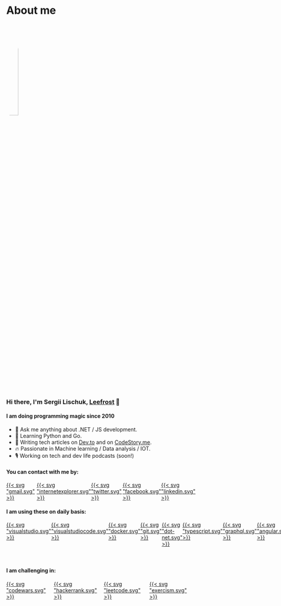 # About me


<image src="/images/profile.jpeg" caption="Sergii Lischuk" style="width:25%; border-radius:50%">

### Hi there, I'm Sergii Lischuk, [Leefrost](https://codestory.me) 👋

#### I am doing programming magic since 2010

- 💬 Ask me anything about .NET / JS development.
- 📜 Learning Python and Go.
- 📓 Writing tech articles on [Dev.to](https://dev.to/leefrost) and on [CodeStory.me](https://codestory.me).
- 🔥 Passionate in Machine learning / Data analysis / IOT.
- 🎙️ Working on tech and dev life podcasts (soon!)

#### You can contact with me by:

<div style="display: flex">
  <a href="mailto:sergii.lischuk@gmail.com">
    {{< svg "gmail.svg" >}}
  </a>

  <a href="http://leefrost.github.io">
    {{< svg "internetexplorer.svg" >}}
  </a>

  <a href="https://twitter.com/LeeFrost_">
    {{< svg "twitter.svg" >}}
  </a>

  <a href="https://www.facebook.com/sergii.lischuk">
    {{< svg "facebook.svg" >}}
  </a>

  <a href="https://www.linkedin.com/in/sergiilischuk/">
    {{< svg "linkedin.svg" >}}
  </a>
</div>

#### I am using these on daily basis:

<div style="display: flex">
  <a href="https://visualstudio.microsoft.com/">
  {{< svg "visualstudio.svg" >}}
  </a>

  <a href="https://code.visualstudio.com/">
  {{< svg "visualstudiocode.svg" >}}
  </a>

  <a href="https://www.docker.com/">
  {{< svg "docker.svg" >}}
  </a>

  <a href="https://git-scm.com/">
  {{< svg "git.svg" >}}
  </a>

  <a href="https://dotnet.microsoft.com/">
  {{< svg "dot-net.svg" >}}
  </a>
  
  <a href="https://typescript.org/">
  {{< svg "typescript.svg" >}}
  </a>

  <a href="https://graphql.org/">
  {{< svg "graphql.svg" >}}
  </a>

  <a href="https://angular.io/">
  {{< svg "angular.svg" >}}
  </a>
  
  <a href="https://nodejs.org/">
  {{< svg "node-dot-js.svg" >}}
  </a>

  <a href="https://www.microsoft.com/ru-ru/sql-server/sql-server-2019">
  {{< svg "microsoftsqlserver.svg" >}}
  </a>
  
  <a href="https://azure.microsoft.com/">
    {{< svg "microsoftazure.svg" >}}
  </a>

  <a href="https://aws.amazon.com/">
  {{< svg "amazonaws.svg" >}}
  </a>
</div>

#### I am challenging in:

<div style="display: flex">
  <a href="http://codewars.com">
  {{< svg "codewars.svg" >}}
</a>

<a href="https://www.hackerrank.com/">
{{< svg "hackerrank.svg" >}}
</a>

<a href="https://leetcode.com/">
{{< svg "leetcode.svg" >}}
</a>

<a href="https://exercism.io/">
{{< svg "exercism.svg" >}}
</a>
</div>

